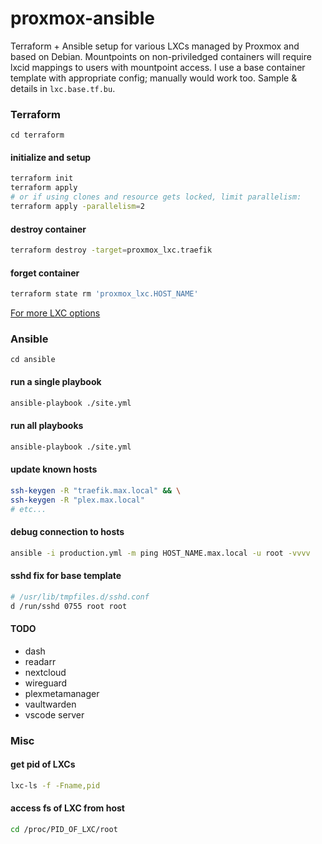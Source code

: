 # proxmox-ansible

Terraform + Ansible setup for various LXCs managed by Proxmox and based on Debian. Mountpoints on non-priviledged containers will require  lxcid mappings to users with mountpoint access. I use a base container template with appropriate config; manually would work too. Sample & details in `lxc.base.tf.bu`.


### Terraform
`cd terraform`

#### initialize and setup
```sh
terraform init
terraform apply
# or if using clones and resource gets locked, limit parallelism:
terraform apply -parallelism=2
```

#### destroy container
```sh
terraform destroy -target=proxmox_lxc.traefik
```

#### forget container
```sh
terraform state rm 'proxmox_lxc.HOST_NAME'
```

[For more LXC options](https://github.com/Telmate/terraform-provider-proxmox/blob/master/docs/resources/lxc.md)

### Ansible
`cd ansible`

#### run a single playbook
```sh
ansible-playbook ./site.yml
```

#### run all playbooks
```sh
ansible-playbook ./site.yml
```

#### update known hosts
```sh
ssh-keygen -R "traefik.max.local" && \
ssh-keygen -R "plex.max.local"
# etc...
```

#### debug connection to hosts
```sh
ansible -i production.yml -m ping HOST_NAME.max.local -u root -vvvv
```

#### sshd fix for base template
```sh
# /usr/lib/tmpfiles.d/sshd.conf
d /run/sshd 0755 root root
```

#### TODO
- dash
- readarr
- nextcloud
- wireguard
- plexmetamanager
- vaultwarden
- vscode server

### Misc

#### get pid of LXCs
```sh
lxc-ls -f -Fname,pid
```

#### access fs of LXC from host
```sh
cd /proc/PID_OF_LXC/root
```